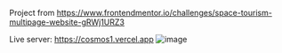 Project from https://www.frontendmentor.io/challenges/space-tourism-multipage-website-gRWj1URZ3

Live server: https://cosmos1.vercel.app
![image](https://user-images.githubusercontent.com/77296221/167403118-2c85ec28-2f0a-491a-a347-c38451f0c723.png)

